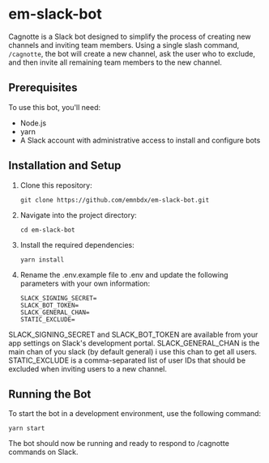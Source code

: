 # em-slack-bot
Cagnotte is a Slack bot designed to simplify the process of creating new channels and inviting team members. Using a single slash command, `/cagnotte`, the bot will create a new channel, ask the user who to exclude, and then invite all remaining team members to the new channel.

## Prerequisites

To use this bot, you'll need:

- Node.js
- yarn
- A Slack account with administrative access to install and configure bots

## Installation and Setup

1. Clone this repository:
   ```shell
   git clone https://github.com/emnbdx/em-slack-bot.git
   ```
1. Navigate into the project directory:
   ```shell
   cd em-slack-bot
   ```
1. Install the required dependencies:
   ```shell
   yarn install
   ```
1. Rename the .env.example file to .env and update the following parameters with your own information:
   ```shell
   SLACK_SIGNING_SECRET=
   SLACK_BOT_TOKEN=
   SLACK_GENERAL_CHAN=
   STATIC_EXCLUDE=
   ```
SLACK_SIGNING_SECRET and SLACK_BOT_TOKEN are available from your app settings on Slack's development portal. 
SLACK_GENERAL_CHAN is the main chan of you slack (by default general) i use this chan to get all users.
STATIC_EXCLUDE is a comma-separated list of user IDs that should be excluded when inviting users to a new channel.

## Running the Bot
To start the bot in a development environment, use the following command:
   ```shell
   yarn start
   ```

The bot should now be running and ready to respond to /cagnotte commands on Slack.
